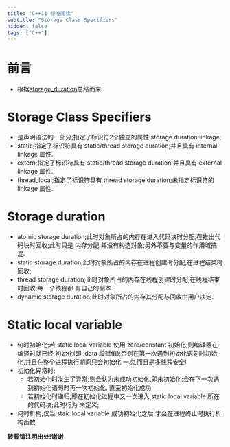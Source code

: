```yaml
---
title: "C++11 标准阅读"
subtitle: "Storage Class Specifiers"
hidden: false
tags: ["C++"]
---
```


# 前言
* 根据[storage_duration](http://en.cppreference.com/w/cpp/language/storage_duration)总结而来.


# Storage Class Specifiers
*   是声明语法的一部分;指定了标识符2个独立的属性:storage duration;linkage;
*   static;指定了标识符具有 static/thread storage duration;并且具有 internal linkage 属性.
*   extern;指定了标识符具有 static/thread storage duration;并且具有 external linkage 属性.
*   thread_local;指定了标识符具有 thread storage duration;未指定标识符的 linkage 属性.

# Storage duration
*   atomic storage duration;此时对象所占的内存在进入代码块时分配;在推出代码块时回收;此时只是
    内存分配;并没有构造对象;另外不要与变量的作用域搞混.
*   static storage duration;此时对象所占的内存在进程创建时分配;在进程结束时回收;
*   thread storage duration;此时对象所占的内存在线程创建时分配;在线程结束时回收;每一个线程都
    有自己的副本.
*   dynamic storage duration;此时对象所占的内存其分配与回收由用户决定.

# Static local variable
*   何时初始化;若 static local variable 使用 zero/constant 初始化;则编译器在编译时就已经
    初始化(即 .data 段赋值);否则在第一次遇到初始化语句时初始化,并且在整个进程执行期间只会初始化
    一次,而且是多线程安全!
*   初始化异常时;
    -   若初始化时发生了异常;则会认为未成功初始化,即未初始化;会在下一次遇到初始化语句时再一次初始化,
        直至初始化成功.
    -   若初始化时递归,即在初始化过程中又一次进入 static local variable 所在的代码块;此时行为
        未定义;
*   何时析构;仅当 staic local variable 成功初始化之后,才会在进程终止时执行析构函数.







**转载请注明出处!谢谢**
